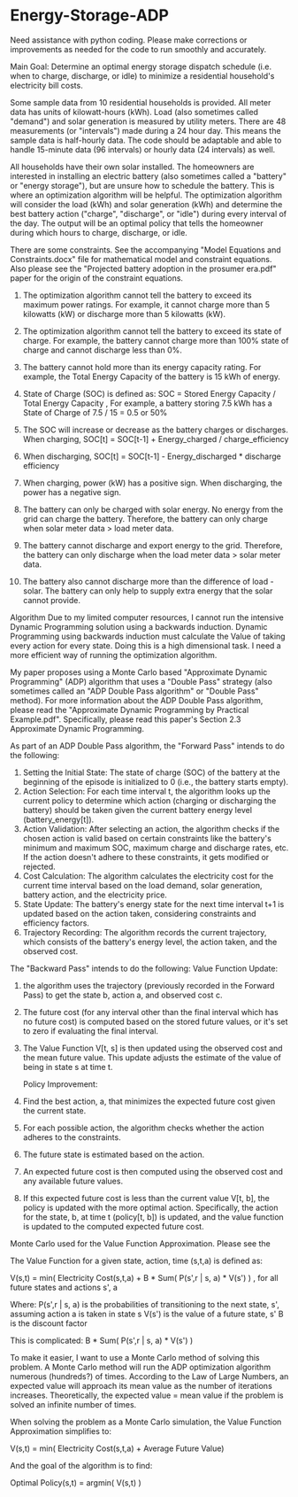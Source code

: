 # Energy-Storage-ADP

Need assistance with python coding. Please make corrections or improvements as needed for the code to run smoothly and accurately.

Main Goal: Determine an optimal energy storage dispatch schedule (i.e. when to charge, discharge, or idle) to minimize a residential household's electricity bill costs.

Some sample data from 10 residential households is provided. All meter data has units of kilowatt-hours (kWh). Load (also sometimes called "demand") and solar generation is measured by utility meters. There are 48 measurements (or "intervals") made during a 24 hour day. This means the sample data is half-hourly data. The code should be adaptable and able to handle 15-minute data (96 intervals) or hourly data (24 intervals) as well.

All households have their own solar installed. The homeowners are interested in installing an electric battery (also sometimes called a "battery" or "energy storage"), but are unsure how to schedule the battery. This is where an optimization algorithm will be helpful. The optimization algorithm will consider the load (kWh) and solar generation (kWh) and determine the best battery action ("charge", "discharge", or "idle") during every interval of the day. The output will be an optimal policy that tells the homeowner during which hours to charge, discharge, or idle.

There are some constraints. See the accompanying "Model Equations and Constraints.docx" file for mathematical model and constraint equations. Also please see the "Projected battery adoption in the prosumer era.pdf" paper for the origin of the constraint equations.
  1. The optimization algorithm cannot tell the battery to exceed its maximum power ratings. For example, it cannot charge more than 5 kilowatts (kW) or discharge more than 5 kilowatts (kW).
     
  2. The optimization algorithm cannot tell the battery to exceed its state of charge. For example, the battery cannot charge more than 100% state of charge and cannot discharge less than 0%.
     
  3. The battery cannot hold more than its energy capacity rating. For example, the Total Energy Capacity of the battery is 15 kWh of energy.
     
  4. State of Charge (SOC) is defined as:  SOC = Stored Energy Capacity / Total Energy Capacity  , For example, a battery storing 7.5 kWh has a State of Charge of 7.5 / 15 = 0.5 or 50%
     
  5. The SOC will increase or decrease as the battery charges or discharges. When charging, SOC[t] = SOC[t-1] + Energy_charged / charge_efficiency
  
  6. When discharging, SOC[t] = SOC[t-1] - Energy_discharged * discharge efficiency
     
  7. When charging, power (kW) has a positive sign. When discharging, the power has a negative sign.
     
  8. The battery can only be charged with solar energy. No energy from the grid can charge the battery. Therefore, the battery can only charge when solar meter data > load meter data.
     
  10. The battery cannot discharge and export energy to the grid. Therefore, the battery can only discharge when the load meter data > solar meter data. 
  
  11. The battery also cannot discharge more than the difference of load - solar. The battery can only help to supply extra energy that the solar cannot provide.


Algorithm
Due to my limited computer resources, I cannot run the intensive Dynamic Programming solution using a backwards induction. Dynamic Programming using backwards induction must calculate the Value of taking every action for every state. Doing this is a high dimensional task. I need a more efficient way of running the optimization algorithm.

My paper proposes using a Monte Carlo based "Approximate Dynamic Programming" (ADP) algorithm that uses a "Double Pass" strategy (also sometimes called an "ADP Double Pass algorithm" or "Double Pass" method). For more information about the ADP Double Pass algorithm, please read the "Approximate Dynamic Programming by Practical Example.pdf". Specifically, please read this paper's Section 2.3 Approximate Dynamic Programming.

As part of an ADP Double Pass algorithm, the "Forward Pass" intends to do the following:
  1. Setting the Initial State: The state of charge (SOC) of the battery at the beginning of the episode is initialized to 0 (i.e., the battery starts empty).
  2. Action Selection: For each time interval t, the algorithm looks up the current policy to determine which action (charging or discharging the battery) should be taken given the current battery energy level (battery_energy[t]).
  3. Action Validation: After selecting an action, the algorithm checks if the chosen action is valid based on certain constraints like the battery's minimum and maximum SOC, maximum charge and discharge rates, etc. If the action doesn't adhere to these constraints, it gets modified or rejected.
  4. Cost Calculation: The algorithm calculates the electricity cost for the current time interval based on the load demand, solar generation, battery action, and the electricity price.
  5. State Update: The battery's energy state for the next time interval t+1 is updated based on the action taken, considering constraints and efficiency factors.
  6. Trajectory Recording: The algorithm records the current trajectory, which consists of the battery's energy level, the action taken, and the observed cost.

The "Backward Pass" intends to do the following:
  Value Function Update: 
  1. the algorithm uses the trajectory (previously recorded in the Forward Pass) to get the state b, action a, and observed cost c.
  2. The future cost (for any interval other than the final interval which has no future cost) is computed based on the stored future values, or it's set to zero if evaluating the final interval.
  3. The Value Function V[t, s] is then updated using the observed cost and the mean future value. This update adjusts the estimate of the value of being in state s at time t.
  
     Policy Improvement:
  4. Find the best action, a, that minimizes the expected future cost given the current state.
  5. For each possible action, the algorithm checks whether the action adheres to the constraints.
  6. The future state is estimated based on the action.
  7. An expected future cost is then computed using the observed cost and any available future values.
  8. If this expected future cost is less than the current value V[t, b], the policy is updated with the more optimal action. Specifically, the action for the state, b, at time t (policy[t, b]) is updated, and the value function is updated to the computed expected future cost.


Monte Carlo used for the Value Function Approximation. Please see the 

The Value Function for a given state, action, time (s,t,a) is defined as:

V(s,t) = min( Electricity Cost(s,t,a) + B * Sum( P(s',r | s, a) * V(s') ) , for all future states and actions s', a

  Where: P(s',r | s, a) is the probabilities of transitioning to the next state, s', assuming action a is taken in state s
  V(s') is the value of a future state, s'
  B is the discount factor

This is complicated: B * Sum( P(s',r | s, a) * V(s') )

To make it easier, I want to use a Monte Carlo method of solving this problem. A Monte Carlo method will run the ADP optimization algorithm numerous (hundreds?) of times. According to the Law of Large Numbers, an expected value will approach its mean value as the number of iterations increases. Theoretically, the expected value = mean value if the problem is solved an infinite number of times.

When solving the problem as a Monte Carlo simulation, the Value Function Approximation simplifies to:

V(s,t) = min( Electricity Cost(s,t,a) + Average Future Value)

And the goal of the algorithm is to find:

Optimal Policy(s,t) = argmin( V(s,t) )




